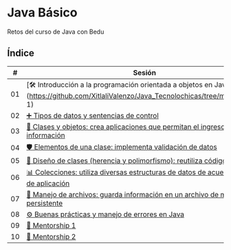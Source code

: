 # Java Básico 
Retos del curso de Java con Bedu


## Índice
| #   | Sesión                                                                                     |
|-----|--------------------------------------------------------------------------------------------|
| 01  | [🛠️ Introducción a la programación orientada a objetos en Java](https://github.com/XitlaliValenzo/Java_Tecnolochicas/tree/main/SESION 1) |
| 02  | [➕ Tipos de datos y sentencias de control](https://github.com/XitlaliValenzo/Java_Tecnolochicas/tree/main/02) |
| 03  | [🧠 Clases y objetos: crea aplicaciones que permitan el ingreso de información](https://github.com/XitlaliValenzo/Java_Tecnolochicas/tree/main/03) |
| 04  | [🛡️ Elementos de una clase: implementa validación de datos](https://github.com/XitlaliValenzo/Java_Tecnolochicas/tree/main/04) |
| 05  | [🧱 Diseño de clases (herencia y polimorfismo): reutiliza código existente](https://github.com/XitlaliValenzo/Java_Tecnolochicas/tree/main/05) |
| 06  | [📊 Colecciones: utiliza diversas estructuras de datos de acuerdo al tipo de aplicación](https://github.com/XitlaliValenzo/Java_Tecnolochicas/tree/main/06) |
| 07  | [💾 Manejo de archivos: guarda información en un archivo de manera persistente](https://github.com/XitlaliValenzo/Java_Tecnolochicas/tree/main/07) |
| 08  | [⚙️ Buenas prácticas y manejo de errores en Java](https://github.com/XitlaliValenzo/Java_Tecnolochicas/tree/main/08) |
| 09  | [🧭 Mentorship 1](https://github.com/XitlaliValenzo/Java_Tecnolochicas/tree/main/09) |
| 10  | [🔄 Mentorship 2](https://github.com/XitlaliValenzo/Java_Tecnolochicas/tree/main/10) |
